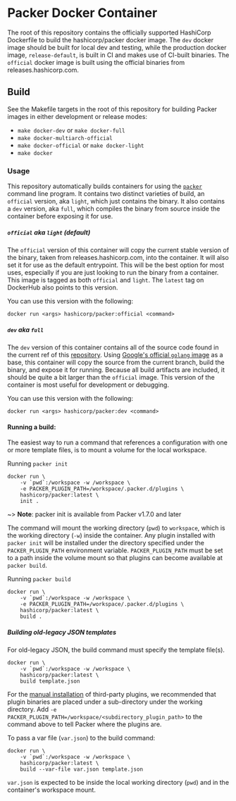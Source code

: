 # Packer Docker Container

The root of this repository contains the officially supported HashiCorp Dockerfile to build the hashicorp/packer docker image. The `dev` docker image should be built for local dev and testing, while the production docker image, `release-default`, is built in CI and makes use of CI-built binaries. The `official` docker image is built using the official binaries from releases.hashicorp.com. 

## Build

See the Makefile targets in the root of this repository for building Packer images in either
development or release modes:

  - `make docker-dev` or `make docker-full`
  - `make docker-multiarch-official`
  - `make docker-official` or `make docker-light`
  - `make docker`

### Usage

This repository automatically builds containers for using the
[`packer`](https://packer.io) command line program. It contains two distinct
varieties of build, an `official` version, aka `light`, which just contains the binary.
It also contains a `dev` version, aka `full`, which compiles the binary from source 
inside the container before exposing it for use.

##### `official` aka `light` (default)

The `official` version of this container will copy the current stable version of
the binary, taken from releases.hashicorp.com, into the container. It will also
set it for use as the default entrypoint. This will be the best option for most uses, 
especially if you are just looking to run the binary from a container. This image
is tagged as both `official` and `light`.
The `latest` tag on DockerHub also points to this version.

You can use this version with the following:
```shell
docker run <args> hashicorp/packer:official <command>
```

##### `dev` aka `full`

The `dev` version of this container contains all of the source code found in
the current ref of this [repository](https://github.com/hashicorp/packer). Using [Google's
official `golang` image](https://hub.docker.com/_/golang/) as a base, this
container will copy the source from the current branch, build the binary, and
expose it for running. Because all build artifacts are included, it should be quite a bit larger than
the `official` image. This version of the container is most useful for development or
debugging.

You can use this version with the following:
```shell
docker run <args> hashicorp/packer:dev <command>
```

#### Running a build:

The easiest way to run a command that references a configuration with one or more template files, is to mount a volume for the local workspace.

Running `packer init`
```shell
docker run \
    -v `pwd`:/workspace -w /workspace \
    -e PACKER_PLUGIN_PATH=/workspace/.packer.d/plugins \
    hashicorp/packer:latest \
    init .
```

~> **Note**: packer init is available from Packer v1.7.0 and later

The command will mount the working directory (`pwd`) to `workspace`, which is the working directory (`-w`) inside the container. 
Any plugin installed with `packer init` will be installed under the directory specified under the `PACKER_PLUGIN_PATH` environment variable. `PACKER_PLUGIN_PATH` must be set to a path inside the volume mount so that plugins can become available at `packer build`. 

Running `packer build`
```shell
docker run \
    -v `pwd`:/workspace -w /workspace \
    -e PACKER_PLUGIN_PATH=/workspace/.packer.d/plugins \
    hashicorp/packer:latest \
    build .
```
##### Building old-legacy JSON templates

For old-legacy JSON, the build command must specify the template file(s).

```shell
docker run \
    -v `pwd`:/workspace -w /workspace \
    hashicorp/packer:latest \
    build template.json
```

For the [manual installation](https://www.packer.io/docs/plugins#installing-plugins) of third-party plugins, we recommended that plugin binaries are placed under a sub-directory under the working directory. Add `-e PACKER_PLUGIN_PATH=/workspace/<subdirectory_plugin_path>` to the command above to tell Packer where the plugins are.

To pass a var file (`var.json`) to the build command:

```shell
docker run \
    -v `pwd`:/workspace -w /workspace \
    hashicorp/packer:latest \
    build --var-file var.json template.json
```
`var.json` is expected to be inside the local working directory (`pwd`) and in the container's workspace mount.
